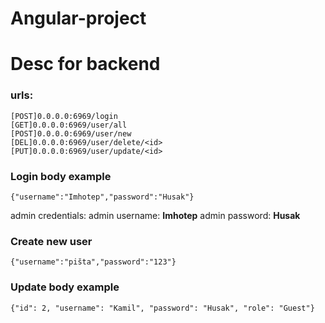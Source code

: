 # Angular-project

# Desc for backend

### urls:
    [POST]0.0.0.0:6969/login
    [GET]0.0.0.0:6969/user/all
    [POST]0.0.0.0:6969/user/new
    [DEL]0.0.0.0:6969/user/delete/<id>
    [PUT]0.0.0.0:6969/user/update/<id>

### Login body example
   ```
   {"username":"Imhotep","password":"Husak"}
   ```
   admin credentials: 
   admin username: **Imhotep**
   admin password: **Husak**

### Create new user
    {"username":"pišta","password":"123"}
    


### Update body example
   
    {"id": 2, "username": "Kamil", "password": "Husak", "role": "Guest"}
